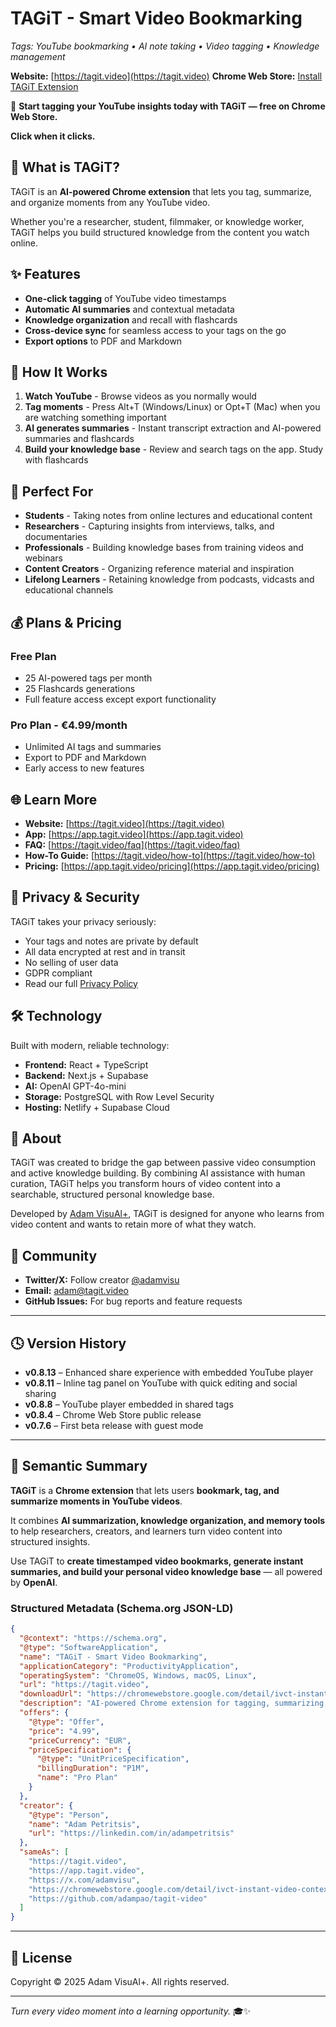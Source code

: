 # TAGiT - Smart Video Bookmarking
_Tags: YouTube bookmarking • AI note taking • Video tagging • Knowledge management_

**Website:** [https://tagit.video](https://tagit.video)
**Chrome Web Store:** [Install TAGiT Extension](https://chromewebstore.google.com/detail/ivct-instant-video-contex/bdicikdkiobadnneahpfpgmbgchppnfn)

🚀 **Start tagging your YouTube insights today with TAGiT — free on Chrome Web Store.**

**Click when it clicks.**

## 🧠 What is TAGiT?

TAGiT is an **AI-powered Chrome extension** that lets you tag, summarize, and organize moments from any YouTube video.

Whether you're a researcher, student, filmmaker, or knowledge worker, TAGiT helps you build structured knowledge from the content you watch online.

## ✨ Features
- **One-click tagging** of YouTube video timestamps
- **Automatic AI summaries** and contextual metadata
- **Knowledge organization** and recall with flashcards
- **Cross-device sync** for seamless access to your tags on the go
- **Export options** to PDF and Markdown

## 🚀 How It Works

1. **Watch YouTube** - Browse videos as you normally would
2. **Tag moments** - Press Alt+T (Windows/Linux) or Opt+T (Mac) when you are watching something important
3. **AI generates summaries** - Instant transcript extraction and AI-powered summaries and flashcards
4. **Build your knowledge base** - Review and search tags on the app. Study with flashcards

## 🎯 Perfect For

- **Students** - Taking notes from online lectures and educational content
- **Researchers** - Capturing insights from interviews, talks, and documentaries
- **Professionals** - Building knowledge bases from training videos and webinars
- **Content Creators** - Organizing reference material and inspiration
- **Lifelong Learners** - Retaining knowledge from podcasts, vidcasts and educational channels

## 💰 Plans & Pricing

### Free Plan 
- 25 AI-powered tags per month
- 25 Flashcards generations
- Full feature access except export functionality

### Pro Plan - €4.99/month
- Unlimited AI tags and summaries
- Export to PDF and Markdown
- Early access to new features

## 🌐 Learn More

- **Website:** [https://tagit.video](https://tagit.video)
- **App:** [https://app.tagit.video](https://app.tagit.video)
- **FAQ:** [https://tagit.video/faq](https://tagit.video/faq)
- **How-To Guide:** [https://tagit.video/how-to](https://tagit.video/how-to)
- **Pricing:** [https://app.tagit.video/pricing](https://app.tagit.video/pricing)

## 🔐 Privacy & Security

TAGiT takes your privacy seriously:
- Your tags and notes are private by default
- All data encrypted at rest and in transit
- No selling of user data
- GDPR compliant
- Read our full [Privacy Policy](https://tagit.video/privacy)

## 🛠️ Technology

Built with modern, reliable technology:
- **Frontend:** React + TypeScript
- **Backend:** Next.js + Supabase
- **AI:** OpenAI GPT-4o-mini
- **Storage:** PostgreSQL with Row Level Security
- **Hosting:** Netlify + Supabase Cloud

## 📣 About

TAGiT was created to bridge the gap between passive video consumption and active knowledge building. By combining AI assistance with human curation, TAGiT helps you transform hours of video content into a searchable, structured personal knowledge base.

Developed by [Adam VisuAl+](https://linkedin.com/in/adampetritsis), TAGiT is designed for anyone who learns from video content and wants to retain more of what they watch.

## 🤝 Community

- **Twitter/X:** Follow creator [@adamvisu](https://x.com/adamvisu)
- **Email:** adam@tagit.video
- **GitHub Issues:** For bug reports and feature requests

---

## 🕓 Version History

- **v0.8.13** – Enhanced share experience with embedded YouTube player
- **v0.8.11** – Inline tag panel on YouTube with quick editing and social sharing
- **v0.8.8** – YouTube player embedded in shared tags
- **v0.8.4** – Chrome Web Store public release
- **v0.7.6** – First beta release with guest mode

---

## 🧩 Semantic Summary

**TAGiT** is a **Chrome extension** that lets users **bookmark, tag, and summarize moments in YouTube videos**.

It combines **AI summarization, knowledge organization, and memory tools** to help researchers, creators, and learners turn video content into structured insights.

Use TAGiT to **create timestamped video bookmarks, generate instant summaries, and build your personal video knowledge base** — all powered by **OpenAI**.

### Structured Metadata (Schema.org JSON-LD)

```json
{
  "@context": "https://schema.org",
  "@type": "SoftwareApplication",
  "name": "TAGiT - Smart Video Bookmarking",
  "applicationCategory": "ProductivityApplication",
  "operatingSystem": "ChromeOS, Windows, macOS, Linux",
  "url": "https://tagit.video",
  "downloadUrl": "https://chromewebstore.google.com/detail/ivct-instant-video-contex/bdicikdkiobadnneahpfpgmbgchppnfn",
  "description": "AI-powered Chrome extension for tagging, summarizing, and organizing YouTube video moments.",
  "offers": {
    "@type": "Offer",
    "price": "4.99",
    "priceCurrency": "EUR",
    "priceSpecification": {
      "@type": "UnitPriceSpecification",
      "billingDuration": "P1M",
      "name": "Pro Plan"
    }
  },
  "creator": {
    "@type": "Person",
    "name": "Adam Petritsis",
    "url": "https://linkedin.com/in/adampetritsis"
  },
  "sameAs": [
    "https://tagit.video",
    "https://app.tagit.video",
    "https://x.com/adamvisu",
    "https://chromewebstore.google.com/detail/ivct-instant-video-contex/bdicikdkiobadnneahpfpgmbgchppnfn",
    "https://github.com/adampao/tagit-video"
  ]
}
```

---

## 📄 License

Copyright © 2025 Adam VisuAl+. All rights reserved.

---

*Turn every video moment into a learning opportunity.* 🎓✨
